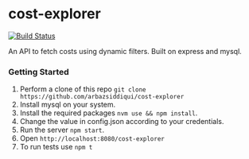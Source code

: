 # cost-explorer
[![Build Status](https://travis-ci.org/arbazsiddiqui/cost-explorer.svg?branch=master)](https://travis-ci.org/arbazsiddiqui/cost-explorer)

An API to fetch costs using dynamic filters. Built on express and mysql.

### Getting Started

1. Perform a clone of this repo `git clone https://github.com/arbazsiddiqui/cost-explorer`
2. Install mysql on your system.
3. Install the required packages `nvm use && npm install`.
4. Change the value in config.json according to your credentials.
5. Run the server `npm start`.
6. Open `http://localhost:8080/cost-explorer`
7. To run tests use `npm t`
